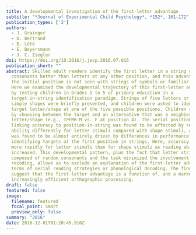 ```yaml
---
title: A developmental investigation of the first-letter advantage
subtitle: "*Journal of Experimental Child Psychology*, *152*, 161–172"
publication_types: ['2']
authors:
  - J. Grainger
  - D. Bertrand
  - B. Lété
  - E. Beyersmann
  - J. C. Ziegler
doi: https://doi.org/10.1016/j.jecp.2016.07.016
publication_short: ""
abstract: Skilled adult readers identify the first letter in a string of random
  consonants better than letters at any other position, and this advantage for
  the initial position is not seen with strings of symbols or familiar shapes.
  Here we examined the developmental trajectory of this first-letter advantage
  by testing children in Grades 1 to 5 of primary education in a
  target-in-string identification paradigm. Strings of five letters or five
  simple shapes were briefly presented, and children were asked to identify a
  target letter/shape at one of the five possible positions. Children responded
  by choosing between the target and an alternative that was a neighboring
  letter/shape (e.g., TPFMR-M vs. F at position 4). The serial position function
  linking accuracy to position-in-string was found to be affected by reading
  ability differently for letter stimuli compared with shape stimuli, and this
  was found to be almost entirely driven by differences in performance in
  identifying targets at the first position in strings. Here, accuracy increased
  more rapidly for letter stimuli than for shape stimuli as reading ability
  increased. This developmental pattern, plus the fact that letter strings were
  composed of random consonants and the task minimized the involvement of verbal
  recoding, allows us to exclude an explanation of the first-letter advantage in
  terms of serial reading strategies or phonological decoding. The findings
  suggest that the first-letter advantage is a function of, and a marker for,
  increasingly efficient orthographic processing.
draft: false
featured: false
image:
  filename: featured
  focal_point: Smart
  preview_only: false
summary: "2016"
date: 2016-12-01T01:20:45.910Z
---
```

